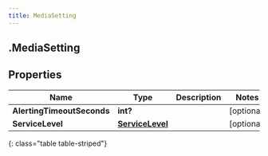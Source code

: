 ```yaml
---
title: MediaSetting
---
```

## .MediaSetting

## Properties

|Name | Type | Description | Notes|
|------------ | ------------- | ------------- | -------------|
| **AlertingTimeoutSeconds** | **int?** |  | [optional] |
| **ServiceLevel** | [**ServiceLevel**](ServiceLevel.html) |  | [optional] |
{: class="table table-striped"}


